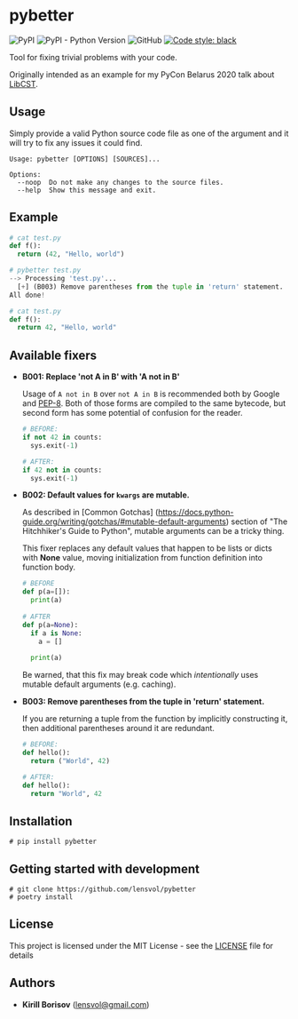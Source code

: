 # pybetter
![PyPI](https://img.shields.io/pypi/v/pybetter) 
![PyPI - Python Version](https://img.shields.io/pypi/pyversions/pybetter)
![GitHub](https://img.shields.io/github/license/lensvol/pybetter)
[![Code style: black](https://img.shields.io/badge/code%20style-black-000000.svg)](https://github.com/psf/black)

Tool for fixing trivial problems with your code.

Originally intended as an example for my PyCon Belarus 2020 talk about [LibCST](https://github.com/Instagram/LibCST).

## Usage

Simply provide a valid Python source code file as one of the argument and it will try to fix any issues it could find.

```
Usage: pybetter [OPTIONS] [SOURCES]...

Options:
  --noop  Do not make any changes to the source files.
  --help  Show this message and exit.
```



## Example

```python
# cat test.py
def f():
  return (42, "Hello, world")

# pybetter test.py
--> Processing 'test.py'...
  [+] (B003) Remove parentheses from the tuple in 'return' statement.
All done!

# cat test.py
def f():
  return 42, "Hello, world"

```



## Available fixers

* **B001: Replace 'not A in B' with 'A not in B'**

  Usage of `A not in B` over `not A in B` is recommended both by Google and [PEP-8](https://www.python.org/dev/peps/pep-0008/#programming-recommendations). Both of those forms are compiled to the same bytecode, but second form has some potential of confusion for the reader. 

  ```python
  # BEFORE:
  if not 42 in counts:
    sys.exit(-1)
  
  # AFTER:
  if 42 not in counts:
    sys.exit(-1)
  ```

  

* **B002: Default values for `kwargs` are mutable.**

  As described in [Common Gotchas] (https://docs.python-guide.org/writing/gotchas/#mutable-default-arguments) section of "The Hitchhiker's Guide to Python", mutable arguments can be a tricky thing. 

  This fixer replaces any default values that happen to be lists or dicts with **None** value, moving initialization from function definition into function body.

  ```python
  # BEFORE
  def p(a=[]):
    print(a)
    
  # AFTER
  def p(a=None):
    if a is None:
      a = []
      
    print(a)
  ```

  Be warned, that this fix may break code which *intentionally* uses mutable default arguments (e.g. caching).

* **B003: Remove parentheses from the tuple in 'return' statement.**

  If you are returning a tuple from the function by implicitly constructing it, then additional parentheses around it are redundant.

  ```python
  # BEFORE:
  def hello():
    return ("World", 42)
  
  # AFTER:
  def hello():
    return "World", 42
  ```

  

## Installation

```shell script
# pip install pybetter
```

## Getting started with development

```shell script
# git clone https://github.com/lensvol/pybetter
# poetry install
```

## License

This project is licensed under the MIT License - see the [LICENSE](LICENSE) file for details

## Authors

* **Kirill Borisov** ([lensvol@gmail.com](mailto:lensvol@gmail.com))
